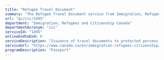```yaml
---
title: "Refugee Travel Document"
summary: "The Refugee Travel Document service from Immigration, Refugees and Citizenship Canada is not available end-to-end online, according to the GC Service Inventory."
url: "gc/cic/1495"
department: "Immigration, Refugees and Citizenship Canada"
departmentAcronym: "cic"
serviceId: "1495"
onlineEndtoEnd: 0
serviceDescription: "Issuance of travel documents to protected persons, including convention refugees."
serviceUrl: "https://www.canada.ca/en/immigration-refugees-citizenship/services/canadian-passports/travel-documents-non-canadians/apply.html"
programDescription: "Passport"
---
```

